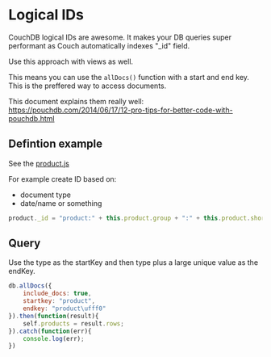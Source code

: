 # Logical IDs
CouchDB logical IDs are awesome. It makes your DB queries super performant as Couch automatically indexes "_id" field.

Use this approach with views as well.

This means you can use the ```allDocs()``` function with a start and end key. This is the preffered way to access documents.

This document explains them really well: https://pouchdb.com/2014/06/17/12-pro-tips-for-better-code-with-pouchdb.html

## Defintion example
See the [product.js](../app/src/components/product.js)

For example create ID based on:
* document type
* date/name or something

```javascript
product._id = "product:" + this.product.group + ":" + this.product.shortName + ":" + id_date;
```

## Query
Use the type as the startKey and then type plus a large unique value as the endKey. 

```javascript
db.allDocs({
    include_docs: true,
    startkey: "product",
    endkey: "product\ufff0"
}).then(function(result){
    self.products = result.rows;
}).catch(function(err){
    console.log(err);
})
```


